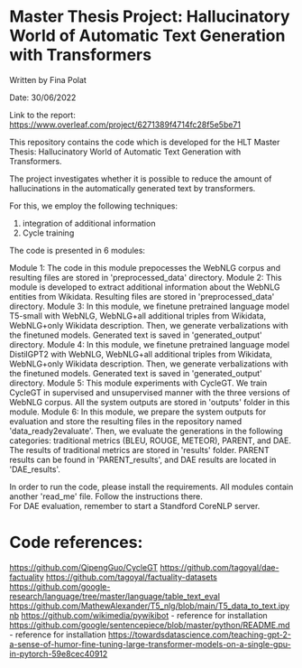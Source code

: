 # Master Thesis Project: Hallucinatory World of Automatic Text Generation with Transformers
Written by Fina Polat

Date: 30/06/2022

Link to the report: https://www.overleaf.com/project/6271389f4714fc28f5e5be71

This repository contains the code which is developed for the HLT Master Thesis: Hallucinatory World of Automatic Text Generation with Transformers.

The project investigates whether it is possible to reduce the amount of hallucinations in the automatically generated text by transformers.

For this, we employ the following techniques:

1) integration of additional information
2) Cycle training

The code is presented in 6 modules:

Module 1: The code in this module prepocesses the WebNLG corpus and resulting files are stored in 'preprocessed_data' directory.
Module 2: This module is developed to extract additional information about the WebNLG entities from Wikidata. Resulting files are stored in 'preprocessed_data' directory.
Module 3: In this module, we finetune pretrained language model T5-small with WebNLG, WebNLG+all additional triples from Wikidata, WebNLG+only Wikidata description. Then, we generate verbalizations with the finetuned models. Generated text is saved in 'generated_output' directory. 
Module 4: In this module, we finetune pretrained language model DistilGPT2 with WebNLG, WebNLG+all additional triples from Wikidata, WebNLG+only Wikidata description. Then, we generate verbalizations with the finetuned models. Generated text is saved in 'generated_output' directory. 
Module 5: This module experiments with CycleGT. We train CycleGT in supervised and unsupervised manner with the three versions of WebNLG corpus. All the system outputs are stored in 'outputs' folder in this module.
Module 6: In this module, we prepare the system outputs for evaluation and store the resulting files in the repository named 'data_ready2evaluate'. Then, we evaluate the generations in the following categories: traditional metrics (BLEU, ROUGE, METEOR), PARENT, and DAE. The results of traditional metrics are stored in 'results' folder. PARENT results can be found in 'PARENT_results', and DAE results are located in 'DAE_results'.

In order to run the code, please install the requirements. All modules contain another 'read_me' file. Follow the instructions there.  
For DAE evaluation, remember to start a Standford CoreNLP server.

# Code references:

https://github.com/QipengGuo/CycleGT
https://github.com/tagoyal/dae-factuality
https://github.com/tagoyal/factuality-datasets
https://github.com/google-research/language/tree/master/language/table_text_eval
https://github.com/MathewAlexander/T5_nlg/blob/main/T5_data_to_text.ipynb
https://github.com/wikimedia/pywikibot - reference for installation
https://github.com/google/sentencepiece/blob/master/python/README.md - reference for installation
https://towardsdatascience.com/teaching-gpt-2-a-sense-of-humor-fine-tuning-large-transformer-models-on-a-single-gpu-in-pytorch-59e8cec40912
